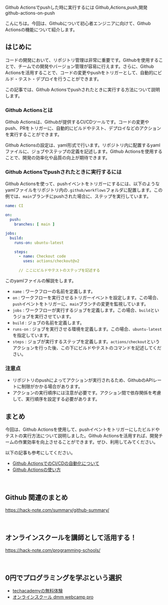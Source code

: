 Github Actionsでpushした時に実行するには
Github,Actions,push,開発
github-actions-on-push

こんにちは。今回は、Githubについて初心者エンジニアに向けて、Github Actionsの機能について紹介します。

## はじめに

コードの開発において、リポジトリ管理は非常に重要です。Githubを使用することで、チームでの開発やバージョン管理が容易に行えます。さらに、Github Actionsを活用することで、コードの変更やpushをトリガーとして、自動的にビルド・テスト・デプロイを行うことができます。

この記事では、Github Actionsでpushされたときに実行する方法について説明します。

### Github Actionsとは

Github Actionsは、Githubが提供するCI/CDツールです。コードの変更やpush、PRをトリガーに、自動的にビルドやテスト、デプロイなどのアクションを実行することができます。

Github Actionsの設定は、yaml形式で行います。リポジトリ内に配置するyamlファイルに、ジョブやステップの定義を記述します。Github Actionsを使用することで、開発の効率化や品質の向上が期待できます。

### Github Actionsでpushされたときに実行するには

Github Actionsを使って、pushイベントをトリガーにするには、以下のようなyamlファイルをリポジトリ内の`.github/workflows`フォルダに配置します。この例では、`main`ブランチにpushされた場合に、ステップを実行しています。

```yaml
name: CI

on:
  push:
    branches: [ main ]

jobs:
  build:
    runs-on: ubuntu-latest

    steps:
      - name: Checkout code
        uses: actions/checkout@v2
      
      // ここにビルドやテストのステップを記述する
```

このyamlファイルの解説をします。

- `name` : ワークフローの名前を定義します。
- `on` : ワークフローを実行させるトリガーイベントを設定します。この場合、`push`イベントをトリガーに、`main`ブランチの変更を監視しています。
- `jobs` : ワークフローが実行するジョブを定義します。この場合、`build`というジョブを実行させています。
- `build` : ジョブの名前を定義します。
- `runs-on` : ジョブを実行させる環境を定義します。この場合、`ubuntu-latest`を指定しています。
- `steps` : ジョブが実行するステップを定義します。`actions/checkout`というアクションを行った後、この下にビルドやテストのコマンドを記述してください。


### 注意点

- リポジトリのpushによってアクションが実行されるため、GithubのAPIレートに制限がかかる場合があります。
- アクションの実行順序には注意が必要です。アクション間で依存関係を考慮して、実行順序を設定する必要があります。

## まとめ

今回は、Github Actionsを使用して、pushイベントをトリガーにしたビルドやテストの実行方法について説明しました。Github Actionsを活用すれば、開発チームの作業効率を向上させることができます。ぜひ、利用してみてください。

以下の記事も参考にしてください。

- [Github ActionsでのCI/CDの自動化について](https://www.slideshare.net/SoutaKojima2020/cicd-239271147)
- [Github Actionsの使い方](https://engineering.mercari.com/blog/entry/20200526-github-actions/)


　

## Github 関連のまとめ
https://hack-note.com/summary/github-summary/

　

## オンラインスクールを講師として活用する！
https://hack-note.com/programming-schools/

　

## 0円でプログラミングを学ぶという選択
- [techacademyの無料体験](//af.moshimo.com/af/c/click?a_id=2612475&amp;p_id=1555&amp;pc_id=2816&amp;pl_id=22706&amp;url=https%3a%2f%2ftechacademy.jp%2fhtmlcss-trial%3futm_source%3dmoshimo%26utm_medium%3daffiliate%26utm_campaign%3dtextad)
- [オンラインスクール dmm webcamp pro](//af.moshimo.com/af/c/click?a_id=2612482&amp;p_id=1363&amp;pc_id=2297&amp;pl_id=39999&amp;guid=on)


